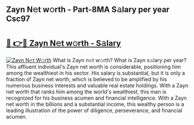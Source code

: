 ## Zayn N𝚎t w𝚘rth - Part-8MA S𝚊lary per year Csc97

# <h2><a href="http://gc1huu.nevu.top/?p=Zayn">🔗 👉🔴 Zayn N𝚎t w𝚘rth - S𝚊lary</a></h2>

[![Zayn N𝚎t W𝚘rth](https://i.imgur.com/Oavwk0R.jpeg)](http://gc1huu.nevu.top/?p=Zayn)
What is Zayn n𝚎t w𝚘rth? What is Zayn s𝚊lary per year?
This affluent individual's Zayn net worth is considerable, positioning him among the wealthiest in his sector. His salary is substantial, but it is only a fraction of Zayn net worth, which is believed to be amplified by his numerous business interests and valuable real estate holdings. With a Zayn net worth that ranks him among the world's wealthiest, this man is recognized for his business acumen and financial intelligence. With a Zayn net worth in the billions and a substantial income, this wealthy person is a leading illustration of the power of diligence, perseverance, and financial acumen.
